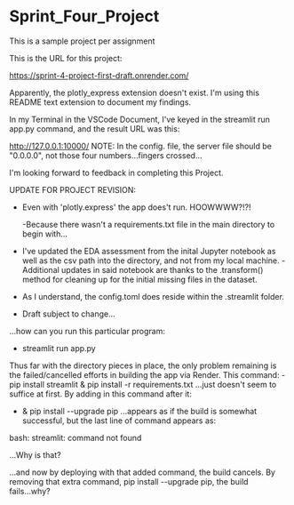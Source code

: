 # Sprint_Four_Project
 This is a sample project per assignment
 
This is the URL for this project:

https://sprint-4-project-first-draft.onrender.com/

Apparently, the plotly_express extension doesn't exist. I'm using this README text extension to document my findings.

In my Terminal in the VSCode Document, I've keyed in the streamlit run app.py command, and the result URL was this:

http://127.0.0.1:10000/      NOTE: In the config. file, the server file should be "0.0.0.0", not those four numbers...fingers crossed...

I'm looking forward to feedback in completing this Project.

UPDATE FOR PROJECT REVISION:
- Even with 'plotly.express' the app does't run. HOOWWWW?!?!

  -Because there wasn't a requirements.txt file in the main directory to begin with...
  
- I've updated the EDA assessment from the inital Jupyter notebook as well as the csv path into the directory, and not from my local machine.
   -Additional updates in said notebook are thanks to the .transform() method for cleaning up for the initial missing files in the dataset.
- As I understand, the config.toml does reside within the .streamlit folder.
- Draft subject to change...

...how can you run this particular program:
- streamlit run app.py

Thus far with the directory pieces in place, the only problem remaining is the failed/cancelled efforts in building the app via Render. This command:
-pip install streamlit & pip install -r requirements.txt
...just doesn't seem to suffice at first. By adding in this command after it:
- & pip install --upgrade pip
...appears as if the build is somewhat successful, but the last line of command appears as:

bash: streamlit: command not found

...Why is that?


...and now by deploying with that added command, the build cancels. By removing that extra command, pip install --upgrade pip, the build fails...why?


